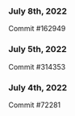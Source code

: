 ### July 8th, 2022

Commit #162949

### July 5th, 2022

Commit #314353


### July 4th, 2022

Commit #72281
